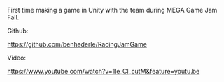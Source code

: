 First time making a game in Unity with the team during MEGA Game Jam Fall.

Github:

https://github.com/benhaderle/RacingJamGame

Video:

https://www.youtube.com/watch?v=1le_Cl_cutM&feature=youtu.be
